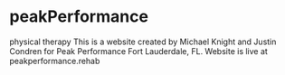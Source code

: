 # peakPerformance
physical therapy
This is a website created by Michael Knight and Justin Condren for Peak Performance Fort Lauderdale, FL.
Website is live at peakperformance.rehab
